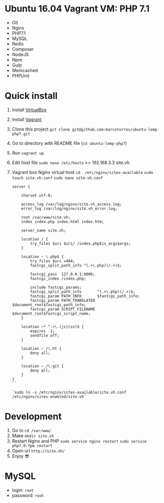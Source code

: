 # Ubuntu 16.04 Vagrant VM: PHP 7.1
* Git
* Nginx
* PHP7.1
* MySQL
* Redis
* Composer
* NodeJS
* Npm
* Gulp
* Memcached
* PHPUnit

# Quick install
1. Install [VirtualBox](https://www.virtualbox.org/wiki/Downloads)
2. Install [Vagrant](https://www.vagrantup.com/)
3. Clone this project `git clone git@github.com:marcotorres/ubuntu-lemp-php7.git`
4. Go to directory with README file (`cd ubuntu-lemp-php7`)
5. Run `vagrant up`
6. Edit host file `sudo nano /etc/hosts`  >> 192.168.3.3  site.vh
7. Vagrant box Nginx virtual host
   `cd  /etc/nginx/sites-available`
   `sudo touch site.vh.conf`
   `sudo nano site.vh.conf`

   ```
   server {

       charset utf-8;

       access_log /var/log/nginx/site.vh_access.log;
       error_log /var/log/nginx/site.vh_error.log;

       root /var/www/site.vh;
       index index.php index.html index.htm;

       server_name site.vh;

       location / {
           try_files $uri $uri/ /index.php$is_args$args;
       }

       location ~ \.php$ {
           try_files $uri =404;
           fastcgi_split_path_info ^(.+\.php)(/.+)$;

           fastcgi_pass  127.0.0.1:9000;
           fastcgi_index /index.php;

           include fastcgi_params;
           fastcgi_split_path_info       ^(.+\.php)(/.+)$;
           fastcgi_param PATH_INFO       $fastcgi_path_info;
           fastcgi_param PATH_TRANSLATED $document_root$fastcgi_path_info;
           fastcgi_param SCRIPT_FILENAME $document_root$fastcgi_script_name;
       }

       location ~* ^.+\.(js|css)$ {
           expires -1;
           sendfile off;
       }

       location ~ /\.ht {
           deny all;
       }

       location ~ /\.git {
           deny all;
       }
   }
   ``

   `sudo ln -s /etc/nginx/sites-available/site.vh.conf /etc/nginx/sites-enabled/site.vh`

# Development
1. Go to `cd /var/www/`
2. Make `mkdir site.vh`
3. Restart Nginx and PHP
   `sudo service nginx restart`
   `sudo service php7.0-fpm restart`
4. Open url `http://site.vh/`
5. Enjoy :sunglasses:

# MySQL
* login: `root`
* password: `root`
